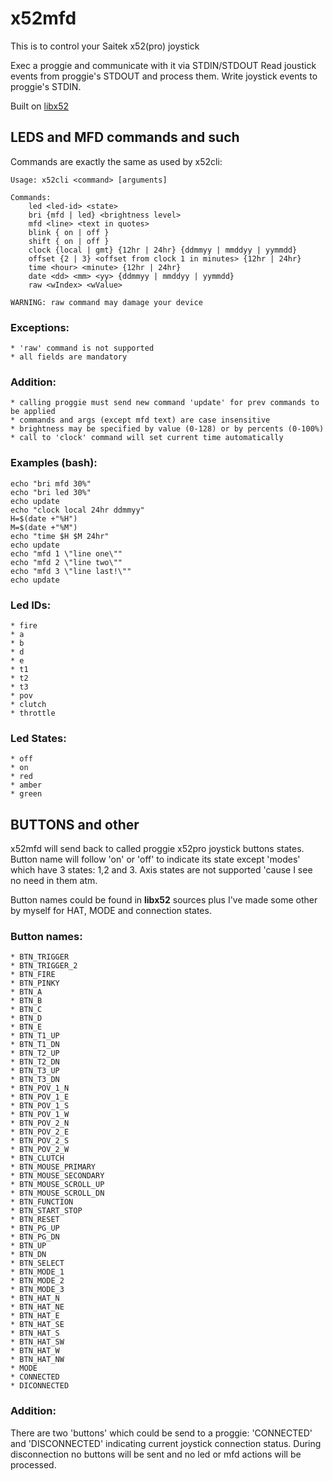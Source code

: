 # x52mfd

This is to control your Saitek x52(pro) joystick

Exec a proggie and communicate with it via STDIN/STDOUT
Read joustick events from proggie's STDOUT and process them.
Write joystick events to proggie's STDIN.

Built on [libx52](https://github.com/nirenjan/x52pro-linux.git)


## LEDS and MFD commands and such

Commands are exactly the same as used by x52cli:

    Usage: x52cli <command> [arguments]
    
    Commands:
    	led <led-id> <state>
    	bri {mfd | led} <brightness level>
    	mfd <line> <text in quotes>
    	blink { on | off }
    	shift { on | off }
    	clock {local | gmt} {12hr | 24hr} {ddmmyy | mmddyy | yymmdd}
    	offset {2 | 3} <offset from clock 1 in minutes> {12hr | 24hr}
    	time <hour> <minute> {12hr | 24hr}
    	date <dd> <mm> <yy> {ddmmyy | mmddyy | yymmdd}
    	raw <wIndex> <wValue>
    
    WARNING: raw command may damage your device
    

### Exceptions:

    * 'raw' command is not supported
    * all fields are mandatory

### Addition:

    * calling proggie must send new command 'update' for prev commands to be applied
    * commands and args (except mfd text) are case insensitive
    * brightness may be specified by value (0-128) or by percents (0-100%)
    * call to 'clock' command will set current time automatically

### Examples (bash):

    echo "bri mfd 30%"
    echo "bri led 30%"
    echo update
    echo "clock local 24hr ddmmyy"
    H=$(date +"%H")
    M=$(date +"%M")
    echo "time $H $M 24hr"
    echo update
    echo "mfd 1 \"line one\""
    echo "mfd 2 \"line two\""
    echo "mfd 3 \"line last!\""
    echo update

### Led IDs:

    * fire
    * a
    * b
    * d
    * e
    * t1
    * t2
    * t3
    * pov
    * clutch
    * throttle

### Led States:

    * off
    * on
    * red
    * amber
    * green

## BUTTONS and other

x52mfd will send back to called proggie x52pro joystick buttons states.
Button name will follow 'on' or 'off' to indicate its state except 'modes' which have 3 states: 1,2 and 3.
Axis states are not supported 'cause I see no need in them atm.

Button names could be found in __libx52__ sources plus I've made some other by myself for HAT, MODE and connection states.
### Button names:

    * BTN_TRIGGER
    * BTN_TRIGGER_2
    * BTN_FIRE
    * BTN_PINKY
    * BTN_A
    * BTN_B
    * BTN_C
    * BTN_D
    * BTN_E
    * BTN_T1_UP
    * BTN_T1_DN
    * BTN_T2_UP
    * BTN_T2_DN
    * BTN_T3_UP
    * BTN_T3_DN
    * BTN_POV_1_N
    * BTN_POV_1_E
    * BTN_POV_1_S
    * BTN_POV_1_W
    * BTN_POV_2_N
    * BTN_POV_2_E
    * BTN_POV_2_S
    * BTN_POV_2_W
    * BTN_CLUTCH
    * BTN_MOUSE_PRIMARY
    * BTN_MOUSE_SECONDARY
    * BTN_MOUSE_SCROLL_UP
    * BTN_MOUSE_SCROLL_DN
    * BTN_FUNCTION
    * BTN_START_STOP
    * BTN_RESET
    * BTN_PG_UP
    * BTN_PG_DN
    * BTN_UP
    * BTN_DN
    * BTN_SELECT
    * BTN_MODE_1
    * BTN_MODE_2
    * BTN_MODE_3
    * BTN_HAT_N
    * BTN_HAT_NE
    * BTN_HAT_E
    * BTN_HAT_SE
    * BTN_HAT_S
    * BTN_HAT_SW
    * BTN_HAT_W
    * BTN_HAT_NW
    * MODE
    * CONNECTED
    * DICONNECTED

### Addition:

There are two 'buttons' which could be send to a proggie: 'CONNECTED' and 'DISCONNECTED'
indicating current joystick connection status. During disconnection no buttons will be sent and no
led or mfd actions will be processed.
